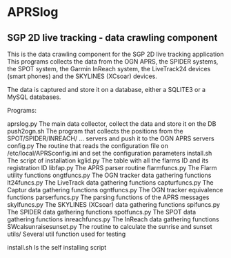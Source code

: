 # APRSlog

## SGP 2D live tracking - data crawling component

This is the data crawling component for the SGP 2D  live tracking application  
This programs collects the data from the OGN APRS, the SPIDER systems, the SPOT system, the Garmin InReach system, the LiveTrack24 devices (smart phones) and the SKYLINES (XCsoar) devices.

The data is captured and store it on a database, either a SQLITE3 or a MySQL databases.

Programs:

aprslog.py		The main data collector, collect the data and store it on the DB
push2ogn.sh		The program that collects the positions from the SPOT/SPIDER/INREACH/ ... servers and push it to the OGN APRS servers
config.py		The routine that reads the configuration file on /etc/local/APRSconfig.ini and set the configuration parameters
install.sh		The script of installation
kglid.py		The table with all the flarms ID and its registration ID
libfap.py		The APRS parser routine
flarmfuncs.py		The Flarm utility functions
ongtfuncs.py		The OGN tracker data gathering functions
lt24funcs.py		The LiveTrack data gathering functions
capturfuncs.py		The Captur data gathering functions
ogntfuncs.py		The OGN tracker equivalence functions
parserfuncs.py		The parsing functions of the APRS messages
skylfuncs.py		The SKYLINES (XCsoar) data gathering functions
spifuncs.py		The SPIDER data gathering functions
spotfuncs.py		The SPOT data gathering functions
inreachfuncs.py		The InReach data gathering functions
SWcalsunraisesunset.py	The routine to calculate the sunrise and sunset
utils/			Several util function used for testing


install.sh		Is the self installing script
